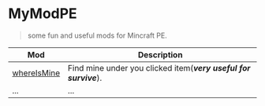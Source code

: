 # MyModPE

> some fun and useful mods for Mincraft PE.

| Mod | Description |
|--------|--------|
|[whereIsMine](https://github.com/LeeReindeer/myModPE/blob/master/Mods/whereIsMine.js)| Find mine under you clicked item(***very useful for survive***).|
| ...| ...|